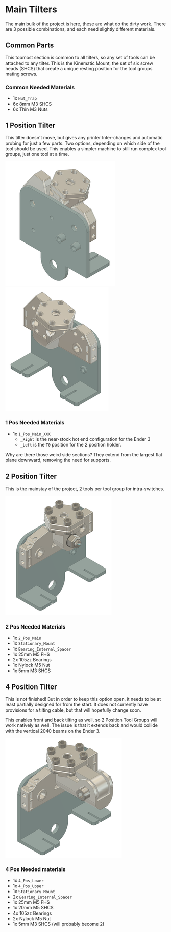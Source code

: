 # Main Tilters

The main bulk of the project is here, these are what do the dirty work.
There are 3 possible combinations, and each need slightly different materials.

## Common Parts

This topmost section is common to all tilters, so any set of tools can be attached to any tilter.
This is the Kinematic Mount, the set of six screw heads (SHCS) that create a unique resting position for the tool groups mating screws.

### Common Needed Materials

* 1x `Nut_Trap`
* 6x 8mm M3 SHCS
* 6x Thin M3 Nuts

## 1 Position Tilter

This tilter doesn't move, but gives any printer Inter-changes and automatic probing for just a few parts.
Two options, depending on which side of the tool should be used.
This enables a simpler machine to still run complex tool groups, just one tool at a time.

<!-- ![1 Pos Right](/images/1_Pos_Right.png){:width="10px"} ![1 Pos Left](/images/1_Pos_Left.png) -->

![1_Pos_Right](/images/1_Pos_Right.png)
![1_Pos_Left](/images/1_Pos_Left.png)

### 1 Pos Needed Materials

* 1x `1_Pos_Main_XXX`
  * `_Right` is the near-stock hot end configuration for the Ender 3
  * `_Left` is the `T0` position for the 2 position holder.

Why are there those weird side sections? They extend from the largest flat plane downward, removing the need for supports.

## 2 Position Tilter

This is the mainstay of the project, 2 tools per tool group for intra-switches.

![2 Pos Tilter](/images/2_Pos_Tilter.png)

### 2 Pos Needed Materials

* 1x `2_Pos_Main`
* 1x `Stationary_Mount`
* 1x `Bearing_Internal_Spacer`
* 1x 25mm M5 FHS
* 2x 105zz Bearings
* 1x Nylock M5 Nut
* 1x 5mm M3 SHCS

## 4 Position Tilter

This is not finished!
But in order to keep this option open, it needs to be at least partially designed for from the start.
It does not currently have provisions for a tilting cable, but that will hopefully change soon.

This enables front and back tilting as well, so 2 Position Tool Groups will work natively as well.
The issue is that it extends back and would collide with the vertical 2040 beams on the Ender 3.

![4 Pos Tilter](/images/4_Pos_Tilter.png)

### 4 Pos Needed materials

* 1x `4_Pos_Lower`
* 1x `4_Pos_Upper`
* 1x `Stationary_Mount`
* 2x `Bearing_Internal_Spacer`
* 1x 25mm M5 FHS
* 1x 20mm M5 SHCS
* 4x 105zz Bearings
* 2x Nylock M5 Nut
* 1x 5mm M3 SHCS (will probably become 2)
